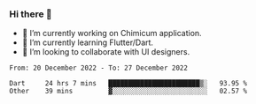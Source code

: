 ### Hi there 👋

<!--
**devcat37/devcat37** is a ✨ _special_ ✨ repository because its `README.md` (this file) appears on your GitHub profile.-->


- 🔭 I’m currently working on Chimicum application.
- 🌱 I’m currently learning Flutter/Dart.
- 👯 I’m looking to collaborate with UI designers.
<!-- - 🤔 I’m looking for help with ... -->

<!--START_SECTION:waka-->

```text
From: 20 December 2022 - To: 27 December 2022

Dart     24 hrs 7 mins   ███████████████████████▒░   93.95 %
Other    39 mins         ▓░░░░░░░░░░░░░░░░░░░░░░░░   02.57 %
```

<!--END_SECTION:waka-->

